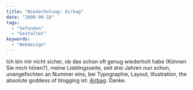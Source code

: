 ```yaml
---
title: "Wiederholung: Airbag"
date: "2008-09-18"
tags:
  - "Gefunden"
  - "Gestaltet"
keywords:
  - "Webdesign"
---
```


Ich bin mir nicht sicher, ob das schon oft genug wiederholt habe (Können Sie mich hören?), meine Lieblingsseite, seit drei Jahren nun schon, unangefochten an Nummer eins, bei Typographie, Layout, Illustration, the absolute goddess of blogging ist: [Airbag](http://www.airbagindustries.com/). Danke.
